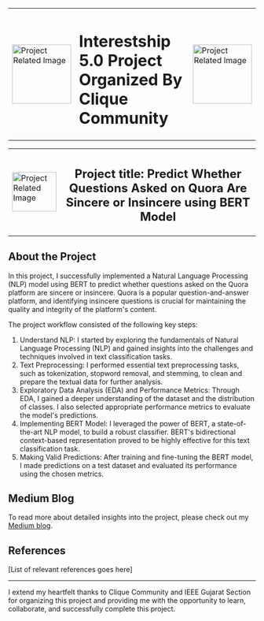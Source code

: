 <center>
        <table>
            <tr>
                 <td><img src="https://media.licdn.com/dms/image/C4E0BAQGd6hkIXRdFFQ/company-logo_200_200/0/1594550712948?e=1698883200&v=beta&t=bpL3Ear4VjKlnGzKdXsCVE7PYjujq1X_LdEQMf05Xdc" width=120, height=120, alt="Project Related Image"></td>
                <td><h1>Interestship 5.0 Project Organized By Clique Community</h1></td>
                 <td><img src="https://media.licdn.com/dms/image/C4D0BAQGEEmtRu1wrYA/company-logo_200_200/0/1623954260616?e=1698883200&v=beta&t=cjBoIKXZg6_jlB_zW8eooS8rlzxAV1OY4NJhp-7z9Js" width=120, height=120, alt="Project Related Image"></td>
            </tr>
        </table>
    </center>
    <center>
        <table border="0">
            <tr>
                <td><img src="https://downloadr2.apkmirror.com/wp-content/uploads/2020/07/91/5f1af38e4ea62.png" width=90, height=80, alt="Project Related Image"></td>
                <td><h2><center>Project title:<b> Predict Whether Questions Asked on Quora Are Sincere or Insincere using BERT Model</b></center></h2></td>
            </tr>
        </table>
    </center>
        <h2>About the Project</h2>
        <p>
            In this project, I successfully implemented a Natural Language Processing (NLP) model using BERT to predict whether questions asked on the Quora platform are sincere or insincere. Quora is a popular question-and-answer platform, and identifying insincere questions is crucial for maintaining the quality and integrity of the platform's content.
        </p>
        <p>The project workflow consisted of the following key steps:
        </p>
        <ol>
            <li>Understand NLP: I started by exploring the fundamentals of Natural Language Processing (NLP) and gained insights into the challenges and techniques involved in text classification tasks.</li>
            <li>Text Preprocessing: I performed essential text preprocessing tasks, such as tokenization, stopword removal, and stemming, to clean and prepare the textual data for further analysis.</li>
            <li>Exploratory Data Analysis (EDA) and Performance Metrics: Through EDA, I gained a deeper understanding of the dataset and the distribution of classes. I also selected appropriate performance metrics to evaluate the model's predictions.</li>
            <li>Implementing BERT Model: I leveraged the power of BERT, a state-of-the-art NLP model, to build a robust classifier. BERT's bidirectional context-based representation proved to be highly effective for this text classification task.</li>
            <li>Making Valid Predictions: After training and fine-tuning the BERT model, I made predictions on a test dataset and evaluated its performance using the chosen metrics.</li>
        </ol>    
        <h2>Medium Blog</h2>
        <p>
            To read more about detailed insights into the project, please check out my <a href="https://medium.com/@anubhaa.sharma27/harnessing-the-power-of-bert-building-an-nlp-model-to-predict-sincerity-of-quora-questions-aba06facd216">Medium blog</a>.
        </p>
        <h2>References</h2>
        <p>
            [List of relevant references goes here]
        </p>
        <hr>
        <p> I extend my heartfelt thanks to Clique Community and IEEE Gujarat Section for organizing this project and providing me with the opportunity to learn, collaborate, and successfully complete this project. </p>
 

